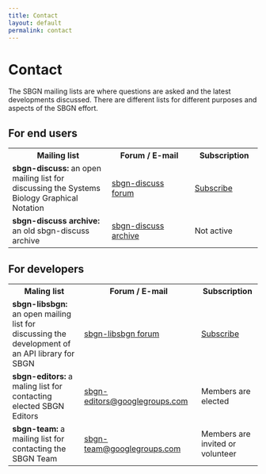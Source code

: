 ```yaml
---
title: Contact
layout: default
permalink: contact
---
```


# Contact

The SBGN mailing lists are where questions are asked and the latest developments discussed. There are different lists for different purposes and aspects of the SBGN effort.

## For end users

<table style="width:100%">
  <tr>
    <th style="width:350px">Mailing list</th>
    <th style="width:300px">Forum / E-mail</th> 
    <th style="width:150px">Subscription</th>
  </tr>
  <tr>
    <td><strong>sbgn-discuss:</strong> an open mailing list for discussing the Systems Biology Graphical Notation</td>
    <td><a href="https://groups.google.com/forum/#!forum/sbgn-discuss">sbgn-discuss forum</a></td> 
    <td><a href="https://groups.google.com/forum/#!forum/sbgn-discuss">Subscribe</a></td>
   </tr>
   <tr>
    <td><strong>sbgn-discuss archive:</strong> an old sbgn-discuss archive</td>
    <td><a href="https://lists.caltech.edu/pipermail/sbgn-discuss/">sbgn-discuss archive</a></td> 
    <td>Not active</td>
   </tr>
</table>

## For developers

<table style="width:100%">
  <tr>
    <th style="width:350px">Maling list</th>
    <th style="width:300px">Forum / E-mail</th> 
    <th style="width:150px">Subscription</th>
  </tr>
  <tr>
    <td><strong>sbgn-libsbgn:</strong> an open mailing list for discussing the development of an API library for SBGN</td>
    <td><a href="http://sourceforge.net/mailarchive/forum.php?forum_name=sbgn-libsbgn">sbgn-libsbgn forum</a></td> 
    <td><a href="https://lists.sourceforge.net/lists/listinfo/sbgn-libsbgn">Subscribe</a></td>
   </tr>
   <tr>
    <td><strong>sbgn-editors:</strong> a maling list for contacting elected SBGN Editors</td>
    <td><a href="mailto:sbgn-editors@googlegroups.com">sbgn-editors@googlegroups.com</a></td> 
    <td>Members are elected</td>
   </tr>
   <tr>
    <td><strong>sbgn-team:</strong> a mailing list for contacting the SBGN Team</td>
    <td><a href="mailto:sbgn-team@googlegroups.com">sbgn-team@googlegroups.com</a></td> 
    <td>Members are invited or volunteer</td>
   </tr>
</table>
